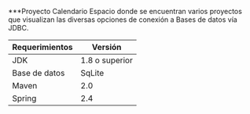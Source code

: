 ***Proyecto Calendario
Espacio donde se encuentran varios proyectos que visualizan las diversas opciones de conexión a Bases de datos vía JDBC.


| Requerimientos | Versión |
|------|-----|
| JDK |1.8 o superior|
| Base de datos |SqLite|
| Maven|2.0|
| Spring|2.4|

